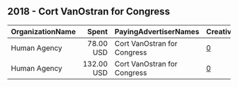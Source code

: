 ## 2018 - Cort VanOstran for Congress 
|OrganizationName|Spent|PayingAdvertiserNames|CreativeUrls|Impressions|Genders|AgeBrackets|CountryCodes|BillingAddresses|CandidateBallotInformation|
|:---|---:|:---|:---|---:|:---|:---|:---|:---|:---|
|Human Agency|78.00 USD|Cort VanOstran for Congress|[0](https://www.snap.com/political-ads/asset/d726b91782a39be145a4fcc5c882102ce33cc978db962bac183325b025f3304e?mediaType=mp4)|23,854|FEMALE|18-30|united states|US||
|Human Agency|132.00 USD|Cort VanOstran for Congress|[0](https://www.snap.com/political-ads/asset/a9d5838e78cafe788805212bd9d43d6552b47c4e0081798be3c5945f46a711ab?mediaType=mp4)|36,703|FEMALE|18-30|united states|US||
